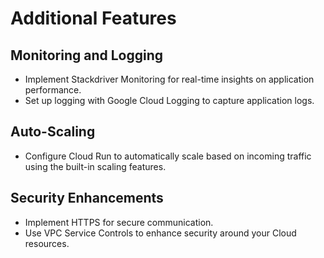 # Additional Features

## Monitoring and Logging
- Implement Stackdriver Monitoring for real-time insights on application performance.
- Set up logging with Google Cloud Logging to capture application logs.

## Auto-Scaling
- Configure Cloud Run to automatically scale based on incoming traffic using the built-in scaling features.

## Security Enhancements
- Implement HTTPS for secure communication.
- Use VPC Service Controls to enhance security around your Cloud resources.
